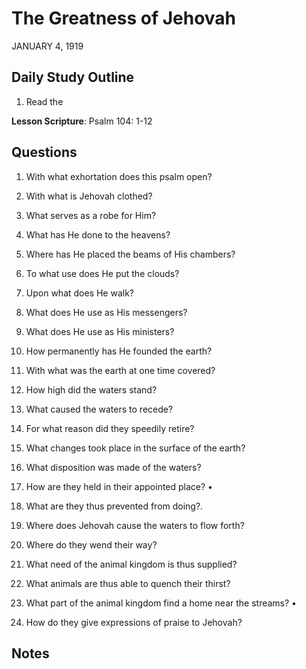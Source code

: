 # The Greatness of Jehovah
JANUARY 4, 1919

## Daily Study Outline

1. Read the

**Lesson Scripture**: Psalm 104: 1-12

## Questions

1. With what exhortation does this psalm open?

3. With what is Jehovah clothed?

4. What serves as a robe for Him?

5. What has He done to the heavens?

6. Where has He placed the beams of His chambers?

7. To what use does He put the clouds?

8. Upon what does He walk?

9. What does He use as His messengers?

10. What does He use as His ministers?

11. How permanently has He founded the earth?

12. With what was the earth at one time covered?

13. How high did the waters stand?

14. What caused the waters to recede?

15. For what reason did they speedily retire?

16. What changes took place in the surface of the earth?

17. What disposition was made of the waters?

18. How are they held in their appointed place? •

19. What are they thus prevented from doing?.

20. Where does Jehovah cause the waters to flow forth?

21. Where do they wend their way?

22. What need of the animal kingdom is thus supplied?

23. What animals are thus able to quench their thirst?

24. What part of the animal kingdom find a home near the streams? •

25. How do they give expressions of praise to Jehovah?

## Notes


